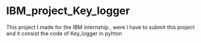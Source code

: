 # IBM_project_Key_logger
This project I made for the IBM internship , were I have to submit this project and it consist the code of Key_logger in pyhton
